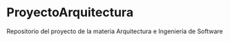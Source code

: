 # ProyectoArquitectura
Repositorio del proyecto de la materia Arquitectura e Ingeniería de Software
